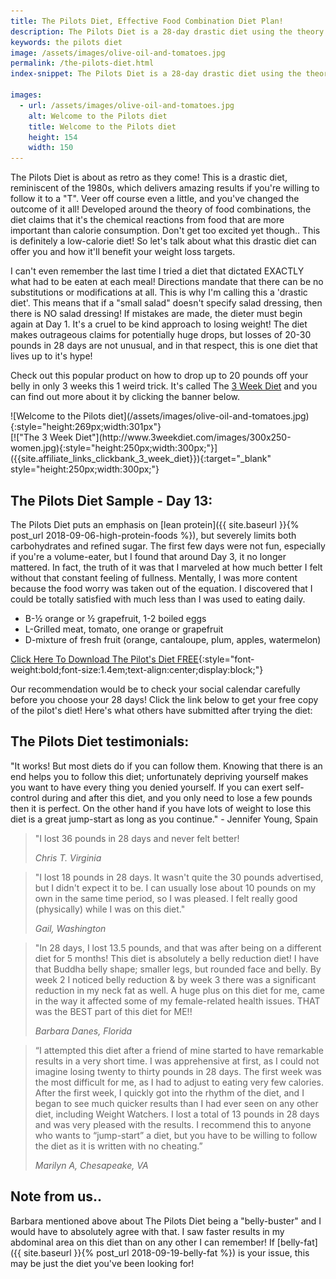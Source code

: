 ```yaml
---
title: The Pilots Diet, Effective Food Combination Diet Plan!
description: The Pilots Diet is a 28-day drastic diet using the theory of food combinations for successful weight loss. It's right out of the 70's but offers amazing results so find out more here.
keywords: the pilots diet
image: /assets/images/olive-oil-and-tomatoes.jpg
permalink: /the-pilots-diet.html
index-snippet: The Pilots Diet is a 28-day drastic diet using the theory of food combinations for successful weight loss. It's right out of the 70's but offers amazing results so find out more here.

images:
  - url: /assets/images/olive-oil-and-tomatoes.jpg
    alt: Welcome to the Pilots diet
    title: Welcome to the Pilots diet
    height: 154
    width: 150
---
```

The Pilots Diet is about as retro as they come! This is a drastic diet, reminiscent of the 1980s, which delivers amazing results if you're willing to follow it to a "T". Veer off course even a little, and you've changed the outcome of it all! Developed around the theory of food combinations, the diet claims that it's the chemical reactions from food that are more important than calorie consumption. Don't get too excited yet though.. This is definitely a low-calorie diet! So let's talk about what this drastic diet can offer you and how it'll benefit your weight loss targets.

I can't even remember the last time I tried a diet that dictated EXACTLY what had to be eaten at each meal! Directions mandate that there can be no substitutions or modifications at all. This is why I'm calling this a 'drastic diet'. This means that if a "small salad" doesn't specify salad dressing, then there is NO salad dressing! If mistakes are made, the dieter must begin again at Day 1. It's a cruel to be kind approach to losing weight! The diet makes outrageous claims for potentially huge drops, but losses of 20-30 pounds in 28 days are not unusual, and in that respect, this is one diet that lives up to it's hype!

Check out this popular product on how to drop up to 20 pounds off your belly in only 3 weeks this 1 weird trick. It's called The [3 Week Diet]({{site.affiliate_links_clickbank_3_week_diet}}) and you can find out more about it by clicking the banner below.

<div class="ImageBlock ImageBlockLeft" markdown="1">
![Welcome to the Pilots diet](/assets/images/olive-oil-and-tomatoes.jpg){:style="height:269px;width:301px"}
</div>
<div class="ImageBlock ImageBlockRight" markdown="1">
[!["The 3 Week Diet"](http://www.3weekdiet.com/images/300x250-women.jpg){:style="height:250px;width:300px;"}]({{site.affiliate_links_clickbank_3_week_diet}}){:target="_blank" style="height:250px;width:300px;"}
</div>
<div class="clearfix"></div>

## The Pilots Diet Sample - Day 13:
The Pilots Diet puts an emphasis on [lean protein]({{ site.baseurl }}{% post_url 2018-09-06-high-protein-foods %}), but severely limits both carbohydrates and refined sugar. The first few days were not fun, especially if you're a volume-eater, but I found that around Day 3, it no longer mattered. In fact, the truth of it was that I marveled at how much better I felt without that constant feeling of fullness. Mentally, I was more content because the food worry was taken out of the equation. I discovered that I could be totally satisfied with much less than I was used to eating daily.

* B-½ orange or ½ grapefruit, 1-2 boiled eggs
* L-Grilled meat, tomato, one orange or grapefruit
* D-mixture of fresh fruit (orange, cantaloupe, plum, apples, watermelon)

[Click Here To Download The Pilot's Diet FREE](/assets/pdf/pilots-diet-1-28.pdf){:style="font-weight:bold;font-size:1.4em;text-align:center;display:block;"}

Our recommendation would be to check your social calendar carefully before you choose your 28 days! Click the link below to get your free copy of the pilot's diet! Here's what others have submitted after trying the diet:

## The Pilots Diet testimonials:
"It works! But most diets do if you can follow them. Knowing that there is an end helps you to follow this diet; unfortunately depriving yourself makes you want to have every thing you denied yourself. If you can exert self-control during and after this diet, and you only need to lose a few pounds then it is perfect. On the other hand if you have lots of weight to lose this diet is a great jump-start as long as you continue." - Jennifer Young, Spain

> "I lost 36 pounds in 28 days and never felt better! 
>
> <cite>Chris T. Virginia</cite>

> "I lost 18 pounds in 28 days. It wasn't quite the 30 pounds advertised, but I didn't expect it to be. I can usually lose about 10 pounds on my own in the same time period, so I was pleased. I felt really good (physically) while I was on this diet." 
>
> <cite>Gail, Washington</cite>

> "In 28 days, I lost 13.5 pounds, and that was after being on a different diet for 5 months! This diet is absolutely a belly reduction diet! I have that Buddha belly shape; smaller legs, but rounded face and belly. By week 2 I noticed belly reduction & by week 3 there was a significant reduction in my neck fat as well. A huge plus on this diet for me, came in the way it affected some of my female-related health issues. THAT was the BEST part of this diet for ME!! 
>
> <cite>Barbara Danes, Florida</cite>

>“I attempted this diet after a friend of mine started to have remarkable results in a very short time. I was apprehensive at first, as I could not imagine losing twenty to thirty pounds in 28 days. The first week was the most difficult for me, as I had to adjust to eating very few calories. After the first week, I quickly got into the rhythm of the diet, and I began to see much quicker results than I had ever seen on any other diet, including Weight Watchers. I lost a total of 13 pounds in 28 days and was very pleased with the results. I recommend this to anyone who wants to “jump-start” a diet, but you have to be willing to follow the diet as it is written with no cheating.” 
>
> <cite>Marilyn A, Chesapeake, VA</cite>

## Note from us..
Barbara mentioned above about The Pilots Diet being a "belly-buster" and I would have to absolutely agree with that. I saw faster results in my abdominal area on this diet than on any other I can remember! If [belly-fat]({{ site.baseurl }}{% post_url 2018-09-19-belly-fat %}) is your issue, this may be just the diet you've been looking for!